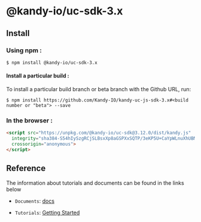 # @kandy-io/uc-sdk-3.x

## Install

### Using npm :

`$ npm install @kandy-io/uc-sdk-3.x`

#### Install a particular build :

To install a particular build branch or beta branch with the Github URL, run:

`$ npm install https://github.com/Kandy-IO/kandy-uc-js-sdk-3.x#<build number or "beta"> --save`

### In the browser :
```html
<script src="https://unpkg.com/@kandy-io/uc-sdk@3.12.0/dist/kandy.js"
  integrity="sha384-S54hIySzgRCjSLBsxXp8aGSPXxSQTP/3eKP5U+CaYpWLnuXhUBM/ZJg1niHZst56"
  crossorigin="anonymous">
</script>
```
## Reference

The information about tutorials and documents can be found in the links below

* `Documents`: [docs](https://kandy-io.github.io/kandy-uc-js-sdk-3.x/docs)

* `Tutorials`: [Getting Started](https://Kandy-IO.github.io/kandy-uc-js-sdk-3.x/tutorials/#/Getting%20Started)
